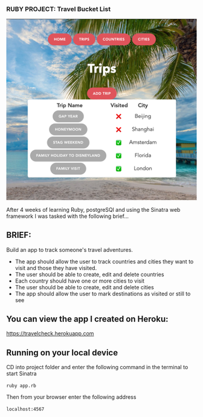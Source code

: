 ### RUBY PROJECT: Travel Bucket List

![](preview-screenshot.png)

After 4 weeks of learning Ruby, postgreSQl and using the Sinatra web framework I was tasked with the following brief...

## BRIEF:

Build an app to track someone's travel adventures.

 * The app should allow the user to track countries and cities they want to visit and those they have visited.
 * The user should be able to create, edit and delete countries
 * Each country should have one or more cities to visit
 * The user should be able to create, edit and delete cities
 * The app should allow the user to mark destinations as visited or still to see

## You can view the app I created on Heroku:

https://travelcheck.herokuapp.com


## Running on your local device

CD into project folder and enter the following command in the terminal to start Sinatra

```ruby app.rb```

Then from your browser enter the following address

```localhost:4567``` 
